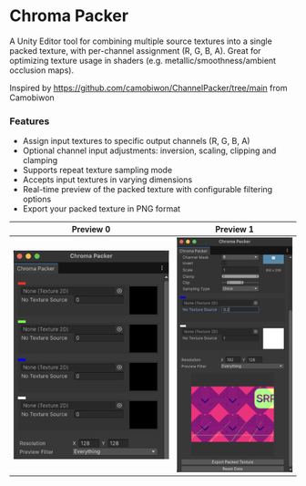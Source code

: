 # Chroma Packer
A Unity Editor tool for combining multiple source textures into a single packed texture, with per-channel assignment (R, G, B, A). Great for optimizing texture usage in shaders (e.g. metallic/smoothness/ambient occlusion maps).

Inspired by https://github.com/camobiwon/ChannelPacker/tree/main from Camobiwon

### Features
- Assign input textures to specific output channels (R, G, B, A)
- Optional channel input adjustments: inversion, scaling, clipping and clamping
- Supports repeat texture sampling mode
- Accepts input textures in varying dimensions
- Real-time preview of the packed texture with configurable filtering options
- Export your packed texture in PNG format

|       Preview 0        |       Preview 1        |
|:----------------------:|:----------------------:|
| ![image](Preview0.png) | ![image](Preview1.png) |


